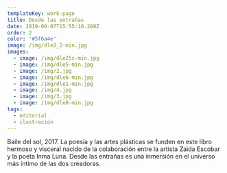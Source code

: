 ```yaml
---
templateKey: work-page
title: Desde las entrañas
date: 2019-09-07T15:55:10.268Z
order: 2
color: '#5f6a4e'
image: /img/dle2_2-min.jpg
images:
  - image: /img/dle25c-min.jpg
  - image: /img/dle5-min.jpg
  - image: /img/2.jpg
  - image: /img/dle6-min.jpg
  - image: /img/dle1-min.jpg
  - image: /img/4.jpg
  - image: /img/3.jpg
  - image: /img/dle8-min.jpg
tags:
  - editorial
  - ilustración
---
```

Baile del sol, 2017. La poesía y las artes plásticas se funden en este libro hermoso y visceral nacido de la colaboración entre la artista Zaida Escobar y la poeta Inma Luna. Desde las entrañas es una inmersión en el universo más íntimo de las dos creadoras.
